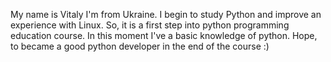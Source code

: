 My name is Vitaly I'm from Ukraine.
I begin to study Python and improve an experience with Linux. So, it is a first step into python programming education course.
In this moment I've a basic knowledge of python. Hope, to became a good python developer in the end of the course :) 

